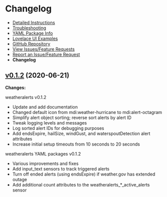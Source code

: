 # Changelog

  * [Detailed Instructions](documentation/DOCUMENTATION.md)
  * [Troubleshooting](documentation/TROUBLESHOOTING.md)
  * [YAML Package Info](documentation/YAML_PACKAGES_DOCS.md)
  * [Lovelace UI Examples](documentation/LOVELACE_EXAMPLES.md)
  * [GitHub Repository](https://github.com/custom-components/weatheralerts)
  * [View Issues/Feature Requests](https://github.com/custom-components/weatheralerts/issues)
  * [Report an Issue/Feature Request](https://github.com/custom-components/weatheralerts/issues/new/choose)
  * **Changelog**

## [v0.1.2](https://github.com/custom-components/weatheralerts/tree/0.1.2) (2020-06-21)

**Changes:**

weatheralerts v0.1.2
  * Update and add documentation
  * Changed default icon from mdi:weather-hurricane to mdi:alert-octagram
  * Simplify alert object sorting; reverse sort alerts by alert ID
  * Tweak logging levels and messages
  * Log sorted alert IDs for debugging purposes
  * Add endsExpire, hailSize, windGust, and waterspoutDetection alert attributes
  * Increase initial setup timeouts from 10 seconds to 20 seconds

weatheralerts YAML packages v0.1.2
  * Various improvements and fixes
  * Add input_text sensors to track triggered alerts
  * Turn off ended alerts (using endsExpire) if weather.gov has extended outage
  * Add additional count attributes to the weatheralerts_*_active_alerts sensor
